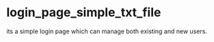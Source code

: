# login_page_simple_txt_file
its a simple login page which can manage both existing and new users. 
